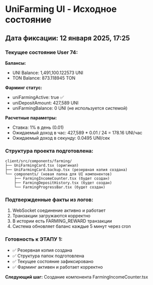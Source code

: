 # UniFarming UI - Исходное состояние

## Дата фиксации: 12 января 2025, 17:25

### Текущее состояние User 74:

**Балансы:**
- UNI Balance: 1,491,100.122573 UNI
- TON Balance: 873.118945 TON

**Фарминг статус:**
- uniFarmingActive: true ✅
- uniDepositAmount: 427,589 UNI
- uniFarmingBalance: 0 UNI (не используется системой)

**Расчетные параметры:**
- Ставка: 1% в день (0.01)
- Ожидаемый доход в час: 427,589 * 0.01 / 24 = 178.16 UNI/час
- Ожидаемый доход в секунду: 0.0495 UNI/сек

### Структура проекта подготовлена:
```
client/src/components/farming/
├── UniFarmingCard.tsx (оригинал)
├── UniFarmingCard.backup.tsx (резервная копия создана)
└── components/ (новая папка для UI компонентов)
    ├── FarmingIncomeCounter.tsx (будет создан)
    ├── FarmingDepositHistory.tsx (будет создан)
    └── FarmingProgressBar.tsx (будет создан)
```

### Подтвержденные факты из логов:
1. WebSocket соединение активно и работает
2. Транзакции загружаются корректно
3. В истории есть FARMING_REWARD транзакции
4. Система обновляет баланс каждые 5 минут через cron

### Готовность к ЭТАПУ 1:
- ✅ Резервная копия создана
- ✅ Структура папок подготовлена
- ✅ Текущее состояние зафиксировано
- ✅ Фарминг активен и работает корректно

**Следующий шаг:** Создание компонента FarmingIncomeCounter.tsx